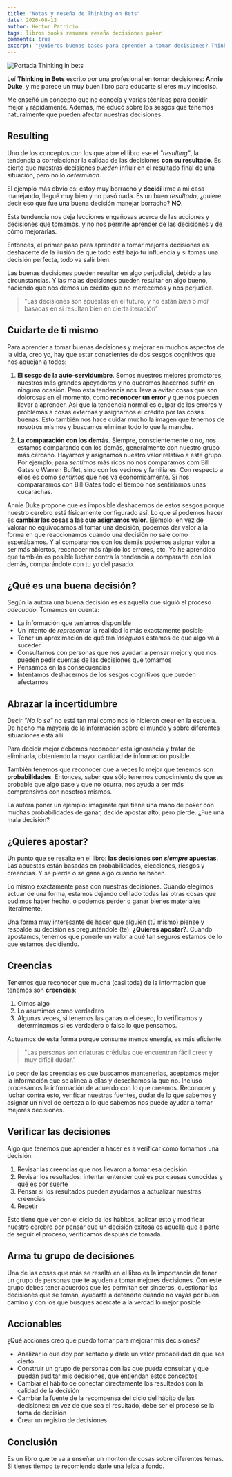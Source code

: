```yaml
---
title: "Notas y reseña de Thinking on Bets"
date: 2020-08-12
author: Héctor Patricio
tags: libros books resumen reseña decisiones poker
comments: true
excerpt: "¿Quieres buenas bases para aprender a tomar decisiones? Thinking in Bets te puede ayudar."
---
```


![Portada Thinking in bets](https://images-na.ssl-images-amazon.com/images/I/81Kt59W6lkL.jpg)

Leí **Thinking in Bets** escrito por una profesional en tomar decisiones: **Annie Duke**, y me parece un muy buen libro para educarte si eres muy indeciso.

Me enseñó un concepto que no conocía y varias técnicas para decidir mejor y rápidamente. Además, me educó sobre los sesgos que tenemos naturalmente que pueden afectar nuestras decisiones.

## Resulting

Uno de los conceptos con los que abre el libro ese el _"resulting"_,
la tendencia a correlacionar la calidad de las decisiones **con su resultado**.
Es cierto que nuestras decisiones _pueden_ influir en el resultado
final de una situación, pero no lo _determinan_.

El ejemplo más obvio es:
estoy muy borracho y **decidí** irme a mi casa manejando, llegué
muy bien y no pasó nada. Es un buen _resultado_, ¿quiere decir eso que
fue una buena decisión manejar borracho? **NO**.

Esta tendencia nos deja lecciones engañosas acerca de las
acciones y decisiones que tomamos, y no nos permite aprender
de las decisiones y de cómo mejorarlas.

Entonces, el primer paso para aprender a tomar mejores decisiones
es deshacerte de la ilusión de que todo está bajo tu influencia y si
tomas una decisión perfecta, todo va salir bien.

Las buenas decisiones pueden resultar en algo perjudicial, debido a las circunstancias.
Y las malas decisiones pueden resultar en algo bueno, haciendo que nos demos un crédito que no
merecemos y nos perjudica.

> "Las decisiones son apuestas en el futuro, y no están _bien_ o _mal_ basadas en si resultan bien en cierta iteración"

## Cuidarte de ti mismo

Para aprender a tomar buenas decisiones y mejorar en muchos aspectos de la vida, creo yo, hay que estar conscientes de dos sesgos cognitivos que nos aquejan a todos:

1. **El sesgo de la auto-servidumbre**. Somos nuestros mejores promotores, nuestros más grandes apoyadores y no queremos hacernos sufrir en ninguna ocasión. Pero esta tendencia nos lleva a evitar cosas que son dolorosas en el momento, como **reconocer un error** y que nos pueden llevar a aprender. Así que la tendencia normal es culpar de los errores y problemas a cosas externas y asignarnos el crédito por las cosas buenas. Esto también nos hace cuidar mucho la imagen que tenemos de nosotros mismos y buscamos eliminar todo lo que la manche.

2. **La comparación con los demás**. Siempre, conscientemente o no, nos estamos comparando con los demás, generalmente con nuestro grupo más cercano. Hayamos y asignamos nuestro valor relativo a este grupo. Por ejemplo, para _sentirnos_ más ricos no nos comparamos com Bill Gates o Warren Buffet, sino con los vecinos y familiares. Con respecto a ellos es como _sentimos_ que nos va económicamente. Si nos comparáramos con Bill Gates todo el tiempo nos sentiríamos unas cucarachas.

Annie Duke propone que es imposible deshacernos de estos sesgos porque nuestro cerebro está físicamente configurado así. Lo que sí podemos hacer es **cambiar las cosas a las que asignamos valor**. Ejemplo: en vez de valorar no equivocarnos al tomar una decisión, podemos dar valor a la forma en que reaccionamos cuando una decisión no sale como esperábamos. Y al compararnos con los demás podemos asignar valor a ser más abiertos, reconocer más rápido los errores, etc. Yo he aprendido que también es posible luchar contra la tendencia a compararte con los demás, comparándote con tu yo del pasado.

## ¿Qué es una buena decisión?

Según la autora una buena decisión es es aquella que siguió el proceso _adecuado_. Tomamos
en cuenta:

- La información que teníamos disponible
- Un intento de _representar_ la realidad lo más exactamente posible
- Tener un aproximación de qué tan _inseguros_ estamos de que algo va a suceder
- Consultamos con personas que nos ayudan a pensar mejor y que nos pueden pedir cuentas de las decisiones que tomamos
- Pensamos en las consecuencias
- Intentamos deshacernos de los sesgos cognitivos que pueden afectarnos

## Abrazar la incertidumbre

Decir *"No lo se"* no está tan mal como nos lo hicieron creer en la escuela. De hecho ma mayoría de la información sobre el mundo y sobre diferentes situaciones está allí.

Para decidir mejor debemos reconocer esta ignorancia y tratar de eliminarla, obteniendo la mayor cantidad de información posible.

También tenemos que reconocer que a veces lo mejor que tenemos son **probabilidades**. Entonces, saber que sólo tenemos conocimiento de que es probable que algo pase y que no ocurra, nos ayuda a ser más comprensivos con nosotros mismos.

La autora poner un ejemplo: imagínate que tiene una mano de poker con muchas probabilidades de ganar, decide apostar alto, pero pierde. ¿Fue una mala decisión?

## ¿Quieres apostar?

Un punto que se resalta en el libro: **las decisiones son _siempre_ apuestas**. Las apuestas están basadas en probabilidades, elecciones, riesgos y creencias. Y se pierde o se gana algo cuando se hacen.

Lo mismo exactamente pasa con nuestras decisiones. Cuando elegimos actuar de una forma, estamos dejando del lado todas las otras cosas que pudimos haber hecho, o podemos perder o ganar bienes materiales literalmente.

Una forma muy interesante de hacer que alguien (tú mismo) piense y respalde su decisión es preguntándole (te): **¿Quieres apostar?**. Cuando apostamos, tenemos que ponerle un valor a qué tan seguros estamos de lo que estamos decidiendo.

## Creencias

Tenemos que reconocer que mucha (casi toda) de la información que tenemos son **creencias**:

1. Oímos algo
2. Lo asumimos como verdadero
3. Algunas veces, si tenemos las ganas o el deseo, lo verificamos y determinamos si es verdadero o falso lo que pensamos.

Actuamos de esta forma porque consume menos energía, es más eficiente.

> "Las personas son criaturas crédulas que encuentran fácil creer y muy difícil dudar."

Lo peor de las creencias es que buscamos mantenerlas, aceptamos mejor la información que se alinea a ellas y desechamos la que no. Incluso procesamos la información de acuerdo con lo que creemos. Reconocer y luchar contra esto, verificar nuestras fuentes, dudar de lo que sabemos y asignar un nivel de certeza a lo que sabemos nos puede ayudar a tomar mejores decisiones.

## Verificar las decisiones

Algo que tenemos que aprender a hacer es a verificar cómo tomamos una decisión:

1. Revisar las creencias que nos llevaron a tomar esa decisión
2. Revisar los resultados: intentar entender qué es por causas conocidas y qué es por suerte
3. Pensar si los resultados pueden ayudarnos a actualizar nuestras creencias
4. Repetir

Esto tiene que ver con el ciclo de los hábitos, aplicar esto y modificar nuestro cerebro por pensar que un decisión exitosa es aquella que a parte de seguir el proceso, verificamos después de tomada.

## Arma tu grupo de decisiones

Una de las cosas que más se resaltó en el libro es la importancia de tener un grupo de personas que te
ayuden a tomar mejores decisiones. Con este grupo debes tener acuerdos que les permitan ser sinceros, cuestionar las decisiones que se toman, ayudarte a detenerte cuando no vayas por buen camino y con los que busques acercate a la verdad lo mejor posible.

## Accionables

¿Qué acciones creo que puedo tomar para mejorar mis decisiones?

- Analizar lo que doy por sentado y darle un valor probabilidad de que sea cierto
- Construir un grupo de personas con las que pueda consultar y que puedan auditar mis decisiones, que entiendan estos conceptos
- Cambiar el hábito de conectar directamente los resultados con la calidad de la decisión
- Cambiar la fuente de la recompensa del ciclo del hábito de las decisiones: en vez de que sea el resultado, debe ser el proceso se la toma de decisión
- Crear un registro de decisiones

## Conclusión

Es un libro que te va a enseñar un montón de cosas sobre diferentes temas. Si tienes tiempo te recomiendo darle una leída a fondo.
